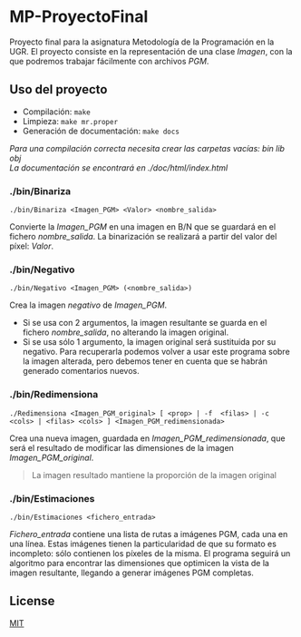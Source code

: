 # MP-ProyectoFinal
Proyecto final para la asignatura Metodología de la Programación en la UGR.
El proyecto consiste en la representación de una clase *Imagen*, con la que podremos trabajar fácilmente con archivos *PGM*.

## Uso del proyecto

* Compilación: ``
make
``
* Limpieza: ``make mr.proper``
* Generación de documentación: ``make docs``

*Para una compilación correcta necesita crear las carpetas vacías: bin lib obj* <br>
*La documentación se encontrará en ./doc/html/index.html*

### ./bin/Binariza
``./bin/Binariza <Imagen_PGM> <Valor> <nombre_salida> ``

Convierte la *Imagen_PGM* en una imagen en B/N que se guardará en el fichero *nombre_salida*.
La binarización se realizará a partir del valor del píxel: *Valor*.

### ./bin/Negativo
``./bin/Negativo <Imagen_PGM> (<nombre_salida>)``

Crea la imagen *negativo* de *Imagen_PGM*.
- Si se usa con 2 argumentos, la imagen resultante se guarda en el fichero *nombre_salida*, no alterando la imagen original.
- Si se usa sólo 1 argumento, la imagen original será sustituida por su negativo. Para recuperarla podemos volver a usar este programa sobre la imagen alterada, pero debemos tener en cuenta que se habrán generado comentarios nuevos.

### ./bin/Redimensiona
``./Redimensiona <Imagen_PGM_original> [ <prop> | -f  <filas> | -c <cols> | <filas> <cols> ] <Imagen_PGM_redimensionada>
``

Crea una nueva imagen, guardada en *Imagen_PGM_redimensionada*, que será el resultado de modificar las dimensiones de la imagen *Imagen_PGM_original*. 
>La imagen resultado mantiene la proporción de la imagen original

### ./bin/Estimaciones
``./bin/Estimaciones <fichero_entrada>``

*Fichero_entrada* contiene una lista de rutas a imágenes PGM, cada una en una línea. Estas imágenes tienen la particularidad de que su formato es incompleto: sólo contienen los píxeles de la misma.
El programa seguirá un algoritmo para encontrar las dimensiones que optimicen la vista de la imagen resultante, llegando a generar imágenes PGM completas.

## License
[MIT](https://choosealicense.com/licenses/mit/)
